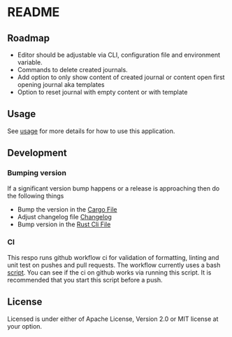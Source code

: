# README

## Roadmap

- Editor should be adjustable via CLI, configuration file and environment variable.
- Commands to delete created journals.
- Add option to only show content of created journal 
  or content open first opening journal aka templates
- Option to reset journal with empty content or with template 

## Usage

See [usage] for more details for how to use this application.

## Development

### Bumping version

If a significant version bump happens or a release is approaching then do the following things

- Bump the version in the [Cargo File]
- Adjust changelog file [Changelog]
- Bump version in the [Rust Cli File] 

### CI

This respo runs github workflow ci for validation of formatting, linting and unit test 
on pushes and pull requests.
The workflow currently uses a bash [script](./ci_check.sh).
You can see if the ci on github works via running this script. It is recommended that you start this
script before a push.

## License
Licensed is under either of Apache License, Version 2.0 or MIT license at your option. 

[Cargo File]:Cargo.toml
[Changelog]:CHANGELOG.md
[Rust Cli File]:/src/cli/app_args.rs
[usage]:/doc/usage.md
